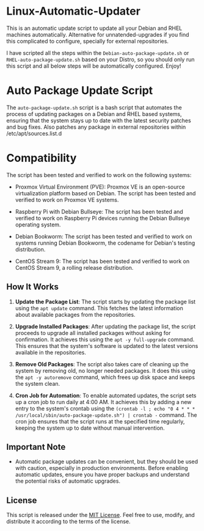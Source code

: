 # Linux-Automatic-Updater
This is an automatic update script to update all your Debian and RHEL machines automatically. Alternative for unnatended-upgrades if you find this complicated to configure, specially for external repositories.

I have scripted all the steps within the `Debian-auto-package-update.sh` or `RHEL-auto-package-update.sh` based on your Distro, so you should only run this script and all below steps will be automatically configured. Enjoy!

# Auto Package Update Script

The `auto-package-update.sh` script is a bash script that automates the process of updating packages on a Debian and RHEL based systems, ensuring that the system stays up to date with the latest security patches and bug fixes. Also patches any package in external repositories within /etc/apt/sources.list.d

# Compatibility
The script has been tested and verified to work on the following systems:

* Proxmox Virtual Environment (PVE): Proxmox VE is an open-source virtualization platform based on Debian. The script has been tested and verified to work on Proxmox VE systems.

* Raspberry Pi with Debian Bullseye: The script has been tested and verified to work on Raspberry Pi devices running the Debian Bullseye operating system.

* Debian Bookworm: The script has been tested and verified to work on systems running Debian Bookworm, the codename for Debian's testing distribution.

* CentOS Stream 9: The script has been tested and verified to work on CentOS Stream 9, a rolling release distribution.

## How It Works

1. **Update the Package List**: The script starts by updating the package list using the `apt update` command. This fetches the latest information about available packages from the repositories.

2. **Upgrade Installed Packages**: After updating the package list, the script proceeds to upgrade all installed packages without asking for confirmation. It achieves this using the `apt -y full-upgrade` command. This ensures that the system's software is updated to the latest versions available in the repositories.

3. **Remove Old Packages**: The script also takes care of cleaning up the system by removing old, no longer needed packages. It does this using the `apt -y autoremove` command, which frees up disk space and keeps the system clean.

4. **Cron Job for Automation**: To enable automated updates, the script sets up a cron job to run daily at 4:00 AM. It achieves this by adding a new entry to the system's crontab using the `(crontab -l ; echo "0 4 * * * /usr/local/sbin/auto-package-update.sh") | crontab -` command. The cron job ensures that the script runs at the specified time regularly, keeping the system up to date without manual intervention.

## Important Note

- Automatic package updates can be convenient, but they should be used with caution, especially in production environments. Before enabling automatic updates, ensure you have proper backups and understand the potential risks of automatic upgrades.

## License

This script is released under the [MIT License](LICENSE). Feel free to use, modify, and distribute it according to the terms of the license.
